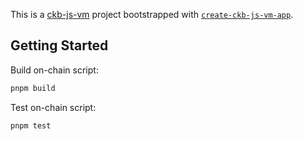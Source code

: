 
This is a [ckb-js-vm](https://github.com/nervosnetwork/ckb-js-vm) project bootstrapped with [`create-ckb-js-vm-app`](https://github.com/nervosnetwork/ckb-js-vm).

## Getting Started

Build on-chain script:

```bash
pnpm build
```

Test on-chain script:
```bash
pnpm test
```

